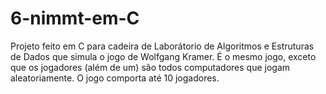 # 6-nimmt-em-C
Projeto feito em C para cadeira de Laborátorio de Algoritmos e Estruturas de Dados que simula o jogo de Wolfgang Kramer.
É o mesmo jogo, exceto que os jogadores (além de um) são todos computadores que jogam aleatoriamente. O jogo comporta até 10 jogadores.
